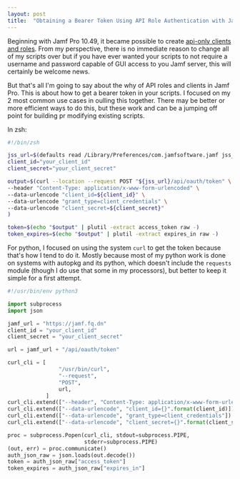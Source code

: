 ```yaml
---
layout: post
title:  "Obtaining a Bearer Token Using API Role Authentication with Jamf"
---
```

Beginning with Jamf Pro 10.49, it became possible to create [api-only clients and roles](https://learn.jamf.com/bundle/jamf-pro-documentation-current/page/API_Roles_and_Clients.html). From my perspective, there is no immediate reason to change all of my scripts over but if you have ever wanted your scripts to not require a username and password capable of GUI access to you Jamf server, this will certainly be welcome news.

But that's all I'm going to say about the why of API roles and clients in Jamf Pro. This is about how to get a bearer token in your scripts. I focused on my 2 most common use cases in oulling this together. There may be better or more efficient ways to do this, but these work and can be a jumping off point for building pr modifying existing scripts.

In zsh:
```zsh
#!/bin/zsh

jss_url=$(defaults read /Library/Preferences/com.jamfsoftware.jamf jss_url)
client_id="your_client_id"
client_secret="your_client_secret"

output=$(curl --location --request POST "${jss_url}/api/oauth/token" \
--header "Content-Type: application/x-www-form-urlencoded" \
--data-urlencode "client_id=${client_id}" \
--data-urlencode "grant_type=client_credentials" \
--data-urlencode "client_secret=${client_secret}"
)

token=$(echo "$output" | plutil -extract access_token raw -)
token_expires=$(echo "$output" | plutil -extract expires_in raw -)
```

For python, I focused on using the system `curl` to get the token because that's how I tend to do it. Mostly because most of my python work is done on systems with autopkg and its python, which doesn't include the `requests` module (though I do use that some in my processors), but better to keep it simple for a first attempt.
```python
#!/usr/bin/env python3

import subprocess
import json

jamf_url = "https://jamf.fq.dn"
client_id = "your_client_id"
client_secret = "your_client_secret"

url = jamf_url + "/api/oauth/token"

curl_cli = [
                "/usr/bin/curl",
                "--request",
                "POST",
                url,
            ]
curl_cli.extend(["--header", "Content-Type: application/x-www-form-urlencoded"])
curl_cli.extend(["--data-urlencode", "client_id={}".format(client_id)])
curl_cli.extend(["--data-urlencode", "grant_type=client_credentials"])
curl_cli.extend(["--data-urlencode", "client_secret={}".format(client_secret)])

proc = subprocess.Popen(curl_cli, stdout=subprocess.PIPE,
                        stderr=subprocess.PIPE)
(out, err) = proc.communicate()
auth_json_raw = json.loads(out.decode())
token = auth_json_raw["access_token"]
token_expires = auth_json_raw["expires_in"]
```
